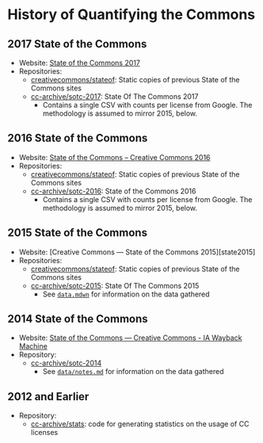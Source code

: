 # History of Quantifying the Commons

[stateof]: https://github.com/creativecommons/stateof


## 2017 State of the Commons

- Website: [State of the Commons 2017][state2017]
- Repositories:
  - [creativecommons/stateof][stateof]: Static copies of previous State of the
    Commons sites
  - [cc-archive/sotc-2017][repo-2017]: State Of The Commons 2017
    - Contains a single CSV with counts per license from Google. The
      methodology is assumed to mirror 2015, below.

[state2017]: https://stateof.creativecommons.org/
[repo-2017]: https://github.com/cc-archive/sotc-2017


## 2016 State of the Commons

- Website: [State of the Commons – Creative Commons 2016][state2016]
- Repositories:
  - [creativecommons/stateof][stateof]: Static copies of previous State of the
    Commons sites
  - [cc-archive/sotc-2016][repo-2016]: State of the Commons 2016
    - Contains a single CSV with counts per license from Google. The
      methodology is assumed to mirror 2015, below.

[state2016]: https://stateof.creativecommons.org/2016/
[repo-2016]: https://github.com/cc-archive/sotc-2016


## 2015 State of the Commons

- Website: [Creative Commons — State of the Commons 2015][state2015]
- Repositories:
  - [creativecommons/stateof][stateof]: Static copies of previous State of the
    Commons sites
  - [cc-archive/sotc-2015][repo-2015]: State Of The Commons 2015
    - See [`data.mdwn`][datamdwn] for information on the data gathered

[repo-2015]: https://github.com/cc-archive/sotc-2015
[datamdwn]: https://github.com/cc-archive/sotc-2015/blob/main/data.mdwn


## 2014 State of the Commons

- Website: [State of the Commons — Creative Commons - IA Wayback
  Machine][state2014]
- Repository:
  - [cc-archive/sotc-2014](https://github.com/cc-archive/sotc-2014)
    - See [`data/notes.md`][notes2014] for information on the data gathered

[state2014]: https://web.archive.org/web/20141121162907/https://stateof.creativecommons.org/
[notes2014]: https://github.com/cc-archive/sotc-2014/blob/main/data/notes.md


## 2012 and Earlier

- Repository:
  - [cc-archive/stats][repo-stats]: code for generating statistics on the usage
    of CC licenses

[repo-stats]: https://github.com/cc-archive/stats
